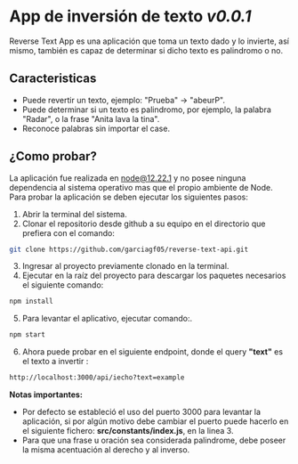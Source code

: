 # App de inversión de texto _v0.0.1_

Reverse Text App es una aplicación que toma un texto dado y lo invierte, así mismo, también es capaz de determinar si dicho texto es palindromo o no.

## Caracteristicas

- Puede revertir un texto, ejemplo: "Prueba" -> "abeurP".
- Puede determinar si un texto es palindromo, por ejemplo, la palabra "Radar", o la frase "Anita lava la tina".
- Reconoce palabras sin importar el case.

## ¿Como probar?

La aplicación fue realizada en node@12.22.1 y no posee ninguna dependencia al sistema operativo mas que el propio ambiente de Node. Para probar la aplicación se deben ejecutar los siguientes pasos:

1. Abrir la terminal del sistema.
2. Clonar el repositorio desde github a su equipo en el directorio que prefiera con el comando:
```sh
git clone https://github.com/garciagf05/reverse-text-api.git
```

3. Ingresar al proyecto previamente clonado en la terminal.
4. Ejecutar en la raíz del proyecto para descargar los paquetes necesarios el siguiente comando:
```sh
npm install
```
5. Para levantar el aplicativo, ejecutar comando:.
```sh
npm start
```

6. Ahora puede probar en el siguiente endpoint, donde el query **"text"** es el texto a invertir :
```sh
http://localhost:3000/api/iecho?text=example
```

**Notas importantes:**
- Por defecto se estableció el uso del puerto 3000 para levantar la aplicación, si por algún motivo debe cambiar el puerto puede hacerlo en el siguiente fichero: **src/constants/index.js**, en la linea 3.
- Para que una frase u oración sea considerada palindrome, debe poseer la misma acentuación al derecho y al inverso.